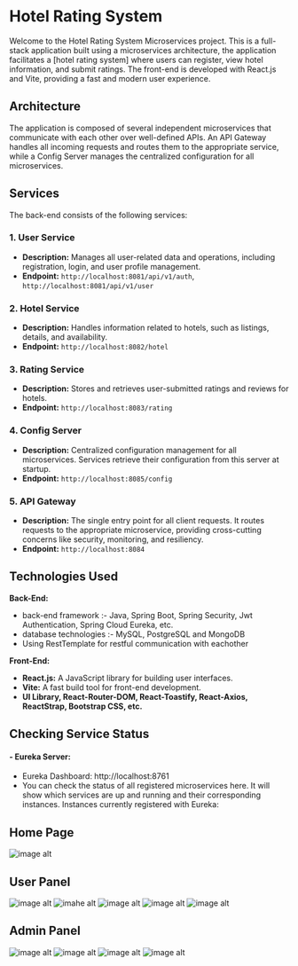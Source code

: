 # Hotel Rating System
Welcome to the Hotel Rating System Microservices project. This is a full-stack application built using a microservices architecture, the application facilitates a [hotel rating system] where users can register, view hotel information, and submit ratings. The front-end is developed with React.js and Vite, providing a fast and modern user experience.

## Architecture
The application is composed of several independent microservices that communicate with each other over well-defined APIs. An API Gateway handles all incoming requests and routes them to the appropriate service, while a Config Server manages the centralized configuration for all microservices.

## Services
The back-end consists of the following services:

### 1. User Service
-   **Description:** Manages all user-related data and operations, including registration, login, and user profile management.
-   **Endpoint:** `http://localhost:8081/api/v1/auth`, `http://localhost:8081/api/v1/user`

### 2. Hotel Service
-   **Description:** Handles information related to hotels, such as listings, details, and availability.
-   **Endpoint:** `http://localhost:8082/hotel`

### 3. Rating Service
-   **Description:** Stores and retrieves user-submitted ratings and reviews for hotels.
-   **Endpoint:** `http://localhost:8083/rating`

### 4. Config Server
-   **Description:** Centralized configuration management for all microservices. Services retrieve their configuration from this server at startup.
-   **Endpoint:** `http://localhost:8085/config`

### 5. API Gateway
-   **Description:** The single entry point for all client requests. It routes requests to the appropriate microservice, providing cross-cutting concerns like security, monitoring, and resiliency.
-   **Endpoint:** `http://localhost:8084`

## Technologies Used
**Back-End:**
-   back-end framework :- Java, Spring Boot, Spring Security, Jwt Authentication, Spring Cloud Eureka, etc.
-   database technologies :- MySQL, PostgreSQL and MongoDB
-   Using RestTemplate for restful communication with eachother

**Front-End:**
-   **React.js:** A JavaScript library for building user interfaces.
-   **Vite:** A fast build tool for front-end development.
-   **UI Library, React-Router-DOM, React-Toastify, React-Axios, ReactStrap, Bootstrap CSS, etc.**


## Checking Service Status
#### - Eureka Server:
 - Eureka Dashboard: http://localhost:8761
  - You can check the status of all registered microservices here. It will show which services are up and running and their corresponding instances.
Instances currently registered with Eureka:

## Home Page
![image alt](https://github.com/Hemant15-Bl/Microservices/blob/master/home.png?raw=true)

## User Panel
![image alt](https://github.com/Hemant15-Bl/Microservices/blob/master/login.png?raw=true)
![imahe alt](https://github.com/Hemant15-Bl/Microservices/blob/master/Signup.png?raw=true)
![image alt](https://github.com/Hemant15-Bl/Microservices/blob/master/user-dashboard.png?raw=true)
![image alt](https://github.com/Hemant15-Bl/Microservices/blob/master/hotel-1.png?raw=true)
![image alt](https://github.com/Hemant15-Bl/Microservices/blob/master/rating.png?raw=true)
## Admin Panel
![image alt](https://github.com/Hemant15-Bl/Microservices/blob/master/admin-1.png?raw=true)
![image alt](https://github.com/Hemant15-Bl/Microservices/blob/master/admin-2.png?raw=true)
![image alt](https://github.com/Hemant15-Bl/Microservices/blob/master/userupdate.png?raw=true)
![image alt](https://github.com/Hemant15-Bl/Microservices/blob/master/hotelupdate.png?raw=true)

